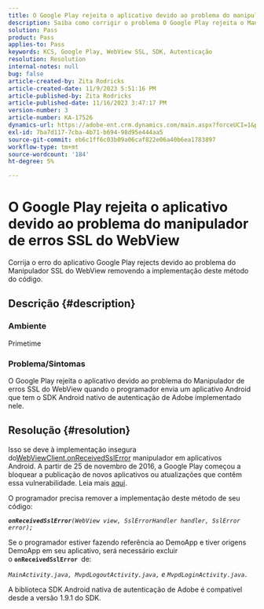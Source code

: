 ```yaml
---
title: O Google Play rejeita o aplicativo devido ao problema do manipulador de erros SSL do WebView
description: Saiba como corrigir o problema O Google Play rejeita o Manipulador de erros do aplicativo.
solution: Pass
product: Pass
applies-to: Pass
keywords: KCS, Google Play, WebView SSL, SDK, Autenticação
resolution: Resolution
internal-notes: null
bug: false
article-created-by: Zita Rodricks
article-created-date: 11/9/2023 5:51:16 PM
article-published-by: Zita Rodricks
article-published-date: 11/16/2023 3:47:17 PM
version-number: 3
article-number: KA-17526
dynamics-url: https://adobe-ent.crm.dynamics.com/main.aspx?forceUCI=1&pagetype=entityrecord&etn=knowledgearticle&id=12e77291-287f-ee11-8179-6045bd006b4b
exl-id: 7ba7d117-7cba-4b71-b694-98d95e444aa5
source-git-commit: eb6c1ff6c03b09a06caf822e06a40b6ea1783897
workflow-type: tm+mt
source-wordcount: '184'
ht-degree: 5%

---
```


# O Google Play rejeita o aplicativo devido ao problema do manipulador de erros SSL do WebView


Corrija o erro do aplicativo Google Play rejects devido ao problema do Manipulador SSL do WebView removendo a implementação deste método do código.

## Descrição {#description}


### <b>Ambiente</b>

Primetime



### <b>Problema/Sintomas</b>

O Google Play rejeita o aplicativo devido ao problema do Manipulador de erros SSL do WebView quando o programador envia um aplicativo Android que tem o SDK Android nativo de autenticação de Adobe implementado nele.


## Resolução {#resolution}


Isso se deve à implementação insegura do[WebViewClient.onReceivedSslError](https://developer.android.com/reference/android/webkit/WebViewClient.html#onReceivedSslError%28android.webkit.WebView,%20android.webkit.SslErrorHandler,%20android.net.http.SslError%29) manipulador em aplicativos Android. A partir de 25 de novembro de 2016, a Google Play começou a bloquear a publicação de novos aplicativos ou atualizações que contêm essa vulnerabilidade. Leia mais [aqui](https://support.google.com/faqs/answer/7071387?hl=br).

O programador precisa remover a implementação deste método de seu código:

<b>*`onReceivedSslError`</b>`(WebView view, SslErrorHandler handler, SslError error);`*

Se o programador estiver fazendo referência ao DemoApp e tiver origens DemoApp em seu aplicativo, será necessário excluir o <b>`onReceivedSslError `</b>de:

*`MainActivity.java, MvpdLogoutActivity.java,` e `MvpdLoginActivity.java.`*

A biblioteca SDK Android nativa de autenticação de Adobe é compatível desde a versão 1.9.1 do SDK.
